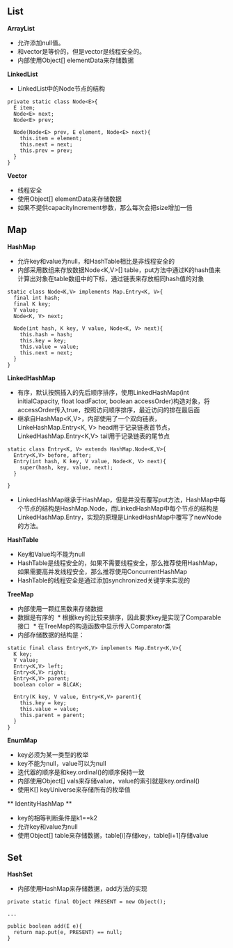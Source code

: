## List ##
**ArrayList**
* 允许添加null值。
* 和vector是等价的，但是vector是线程安全的。
* 内部使用Object[] elementData来存储数据

**LinkedList**
* LinkedList中的Node节点的结构
```
private static class Node<E>{
  E item;
  Node<E> next;
  Node<E> prev;
  
  Node(Node<E> prev, E element, Node<E> next){
    this.item = element;
    this.next = next;
    this.prev = prev;
  }
}
```

**Vector**
* 线程安全
* 使用Object[] elementData来存储数据
* 如果不提供capacityIncrement参数，那么每次会把size增加一倍

## Map ##
**HashMap**
* 允许key和value为null，和HashTable相比是非线程安全的
* 内部采用数组来存放数据Node<K,V>[] table，put方法中通过K的hash值来计算出对象在table数组中的下标，通过链表来存放相同hash值的对象
```
static class Node<K,V> implements Map.Entry<K, V>{
  final int hash;
  final K key;
  V value;
  Node<K, V> next;
  
  Node(int hash, K key, V value, Node<K, V> next){
    this.hash = hash;
    this.key = key;
    this.value = value;
    this.next = next;
  }
}

```
**LinkedHashMap**
* 有序，默认按照插入的先后顺序排序，使用LinkedHashMap(int initialCapacity, float loadFactor, boolean accessOrder)构造对象，将accessOrder传入true，按照访问顺序排序，最近访问的排在最后面
* 继承自HashMap<K,V>，内部使用了一个双向链表，LinkeHashMap.Entry<K, V> head用于记录链表首节点，LinkedHashMap.Entry<K,V> tail用于记录链表的尾节点
```
static class Entry<K, V> extends HashMap.Node<K,V>{
  Entry<K,V> before, after;
  Entry(int hash, K key, V value, Node<K, V> next){
    super(hash, key, value, next);
  }

}

```
* LinkedHashMap继承于HashMap，但是并没有覆写put方法，HashMap中每个节点的结构是HashMap.Node，而LinkedHashMap中每个节点的结构是LinkedHashMap.Entry，实现的原理是LinkedHashMap中覆写了newNode的方法。

**HashTable**
* Key和Value均不能为null
* HashTable是线程安全的，如果不需要线程安全，那么推荐使用HashMap，如果需要高并发线程安全，那么推荐使用ConcurrentHashMap
* HashTable的线程安全是通过添加synchronized关键字来实现的

**TreeMap**
* 内部使用一颗红黑数来存储数据
* 数据是有序的
  * 根据key的比较来排序，因此要求key是实现了Comparable接口
  * 在TreeMap的构造函数中显示传入Comparator类
* 内部存储数据的结构是：
```
static final class Entry<K,V> implements Map.Entry<K,V>{
  K key;
  V value;
  Entry<K,V> left;
  Entry<K,V> right;
  Entry<K,V> parent;
  boolean color = BLCAK;
  
  Entry(K key, V value, Entry<K,V> parent){
    this.key = key;
    this.value = value;
    this.parent = parent;
  }
}

```
**EnumMap**
* key必须为某一类型的枚举
* key不能为null，value可以为null
* 迭代器的顺序是和key.ordinal()的顺序保持一致
* 内部使用Object[] vals来存储value，value的索引就是key.ordinal()
* 使用K[] keyUniverse来存储所有的枚举值

** IdentityHashMap **
* key的相等判断条件是k1==k2
* 允许key和value为null
* 使用Object[] table来存储数据，table[i]存储key，table[i+1]存储value


## Set ##
**HashSet**
* 内部使用HashMap来存储数据，add方法的实现
```
private static final Object PRESENT = new Object();

...

public boolean add(E e){
  return map.put(e, PRESENT) == null;
}

```



